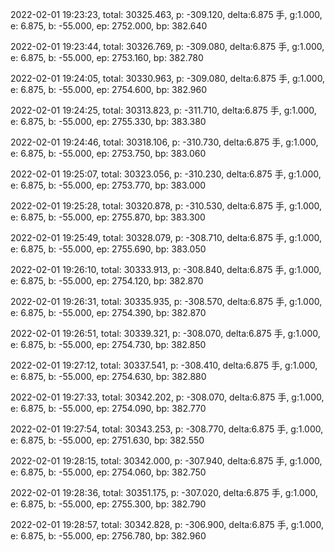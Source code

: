 2022-02-01 19:23:23, total: 30325.463, p: -309.120, delta:6.875 手, g:1.000, e: 6.875, b: -55.000, ep: 2752.000, bp: 382.640

2022-02-01 19:23:44, total: 30326.769, p: -309.080, delta:6.875 手, g:1.000, e: 6.875, b: -55.000, ep: 2753.160, bp: 382.780

2022-02-01 19:24:05, total: 30330.963, p: -309.080, delta:6.875 手, g:1.000, e: 6.875, b: -55.000, ep: 2754.600, bp: 382.960

2022-02-01 19:24:25, total: 30313.823, p: -311.710, delta:6.875 手, g:1.000, e: 6.875, b: -55.000, ep: 2755.330, bp: 383.380

2022-02-01 19:24:46, total: 30318.106, p: -310.730, delta:6.875 手, g:1.000, e: 6.875, b: -55.000, ep: 2753.750, bp: 383.060

2022-02-01 19:25:07, total: 30323.056, p: -310.230, delta:6.875 手, g:1.000, e: 6.875, b: -55.000, ep: 2753.770, bp: 383.000

2022-02-01 19:25:28, total: 30320.878, p: -310.530, delta:6.875 手, g:1.000, e: 6.875, b: -55.000, ep: 2755.870, bp: 383.300

2022-02-01 19:25:49, total: 30328.079, p: -308.710, delta:6.875 手, g:1.000, e: 6.875, b: -55.000, ep: 2755.690, bp: 383.050

2022-02-01 19:26:10, total: 30333.913, p: -308.840, delta:6.875 手, g:1.000, e: 6.875, b: -55.000, ep: 2754.120, bp: 382.870

2022-02-01 19:26:31, total: 30335.935, p: -308.570, delta:6.875 手, g:1.000, e: 6.875, b: -55.000, ep: 2754.390, bp: 382.870

2022-02-01 19:26:51, total: 30339.321, p: -308.070, delta:6.875 手, g:1.000, e: 6.875, b: -55.000, ep: 2754.730, bp: 382.850

2022-02-01 19:27:12, total: 30337.541, p: -308.410, delta:6.875 手, g:1.000, e: 6.875, b: -55.000, ep: 2754.630, bp: 382.880

2022-02-01 19:27:33, total: 30342.202, p: -308.070, delta:6.875 手, g:1.000, e: 6.875, b: -55.000, ep: 2754.090, bp: 382.770

2022-02-01 19:27:54, total: 30343.253, p: -308.770, delta:6.875 手, g:1.000, e: 6.875, b: -55.000, ep: 2751.630, bp: 382.550

2022-02-01 19:28:15, total: 30342.000, p: -307.940, delta:6.875 手, g:1.000, e: 6.875, b: -55.000, ep: 2754.060, bp: 382.750

2022-02-01 19:28:36, total: 30351.175, p: -307.020, delta:6.875 手, g:1.000, e: 6.875, b: -55.000, ep: 2755.300, bp: 382.790

2022-02-01 19:28:57, total: 30342.828, p: -306.900, delta:6.875 手, g:1.000, e: 6.875, b: -55.000, ep: 2756.780, bp: 382.960